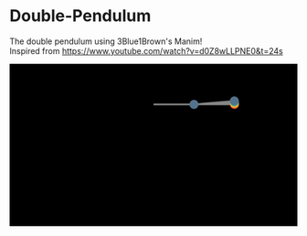 # Double-Pendulum
The double pendulum using 3Blue1Brown's Manim!   
Inspired from https://www.youtube.com/watch?v=d0Z8wLLPNE0&t=24s
  
  ![](dbpend.gif)
